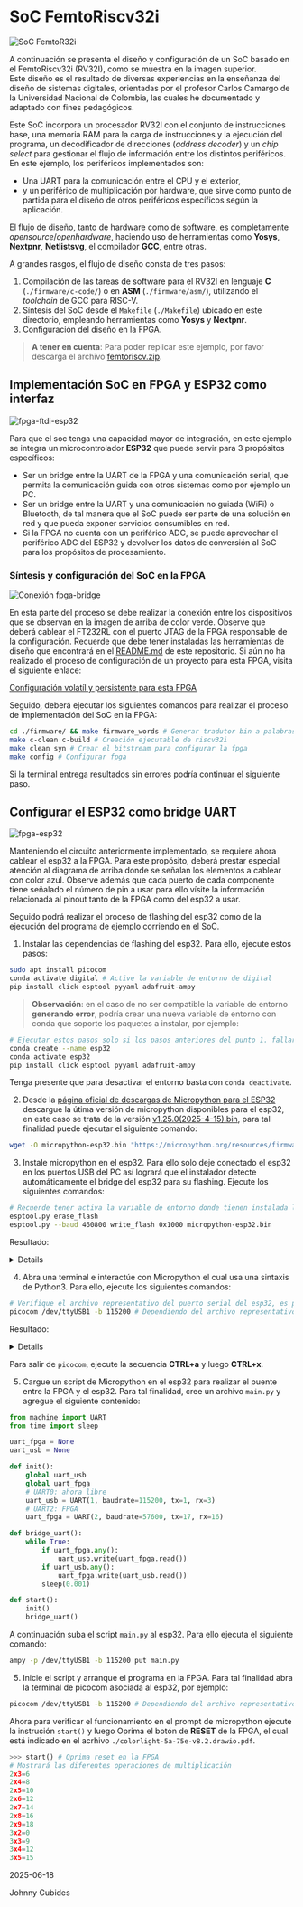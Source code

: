 <!-- LTeX: enabled=true language=es -->
<!-- :set spell! -->
<!-- :MarkdownPreview -->
<!-- :GenTocMarked -->

# SoC FemtoRiscv32i

![SoC FemtoR32i](./SOC.svg)

A continuación se presenta el diseño y configuración de un SoC basado en el FemtoRiscv32i (RV32I), como se muestra en la imagen superior.  
Este diseño es el resultado de diversas experiencias en la enseñanza del diseño de sistemas digitales, orientadas por el profesor Carlos Camargo de la Universidad Nacional de Colombia, las cuales he documentado y adaptado con fines pedagógicos.

Este SoC incorpora un procesador RV32I con el conjunto de instrucciones base, una memoria RAM para la carga de instrucciones y la ejecución del programa, un decodificador de direcciones (*address decoder*) y un *chip select* para gestionar el flujo de información entre los distintos periféricos.  
En este ejemplo, los periféricos implementados son:  
- Una UART para la comunicación entre el CPU y el exterior,  
- y un periférico de multiplicación por hardware, que sirve como punto de partida para el diseño de otros periféricos específicos según la aplicación.

El flujo de diseño, tanto de hardware como de software, es completamente *opensource*/*openhardware*, haciendo uso de herramientas como **Yosys**, **Nextpnr**, **Netlistsvg**, el compilador **GCC**, entre otras.

A grandes rasgos, el flujo de diseño consta de tres pasos:

1. Compilación de las tareas de software para el RV32I en lenguaje **C** (`./firmware/c-code/`) o en **ASM** (`./firmware/asm/`), utilizando el *toolchain* de GCC para RISC-V.
2. Síntesis del SoC desde el `Makefile` (`./Makefile`) ubicado en este directorio, empleando herramientas como **Yosys** y **Nextpnr**.
3. Configuración del diseño en la FPGA.

> **A tener en cuenta**: Para poder replicar este ejemplo, por favor descarga el archivo [femtoriscv.zip](./femtoriscv.zip).

## Implementación SoC en FPGA y ESP32 como interfaz

![fpga-ftdi-esp32](./docs/colorlight-ftdi232rl-esp32.jpg)


Para que el soc tenga una capacidad mayor de integración, en este ejemplo se
integra un microcontrolador **ESP32** que puede servir para 3 propósitos específicos:

- Ser un bridge entre la UART de la FPGA y una comunicación serial, que permita la
comunicación guida con otros sistemas como por ejemplo un PC.
- Ser un bridge entre la UART y una comunicación no guiada (WiFi) o Bluetooth, de
tal manera que el SoC puede ser parte de una solución en red y que pueda
exponer servicios consumibles en red.
- Si la FPGA no cuenta con un periférico ADC, se puede aprovechar el
periférico ADC del ESP32 y devolver los datos de conversión al SoC para los
propósitos de procesamiento.

### Síntesis y configuración del SoC en la FPGA

![Conexión fpga-bridge](./docs/soc-esp32_fpga_bridge.svg)

En esta parte del proceso se debe realizar la conexión entre los dispositivos
que se observan en la imagen de arriba de color verde. Observe que deberá
cablear el FT232RL con el puerto JTAG de la FPGA responsable de la
configuración. Recuerde que debe tener instaladas las herramientas de diseño
que encontrará en el
[README.md](https://github.com/johnnycubides/digital-electronic-1-101/tree/main)
de este repositorio. Si aún no ha realizado el proceso de configuración de un
proyecto para esta FPGA, visita el siguiente enlace:

[Configuración volatíl y persistente para esta FPGA](https://github.com/johnnycubides/digital-electronic-1-101/tree/main/fpga-example/colorlight-5a-75e)


Seguido, deberá ejecutar los siguientes comandos para realizar el proceso de
implementación del SoC en la FPGA:

```bash
cd ./firmware/ && make firmware_words # Generar tradutor bin a palabras. Solo se ejecuta una ÚNICA VEZ
make c-clean c-build # Creación ejecutable de riscv32i
make clean syn # Crear el bitstream para configurar la fpga
make config # Configurar fpga
```

Si la terminal entrega resultados sin errores podría continuar el siguiente paso.

## Configurar el ESP32 como bridge UART

![fpga-esp32](./docs/soc-esp32_picocom.svg)

Manteniendo el circuito anteriormente implementado, se requiere ahora cablear el esp32 a la FPGA.
Para este propósito, deberá prestar especial atención al diagrama de arriba 
donde se señalan los elementos a cablear con color azul. Observe además que cada puerto
de cada componente tiene señalado el número de pin a usar para ello vísite la información
relacionada al pinout tanto de la FPGA como del esp32 a usar.

Seguido podrá realizar el proceso de flashing del esp32 como de la ejecución del programa
de ejemplo corriendo en el SoC.

1. Instalar las dependencias de flashing del esp32. Para ello, ejecute estos pasos:

```bash
sudo apt install picocom
conda activate digital # Active la variable de entorno de digital
pip install click esptool pyyaml adafruit-ampy
```

> **Observación**: en el caso de no ser compatible la variable de entorno
**generando error**, podría crear una nueva variable de entorno con conda que
soporte los paquetes a instalar, por ejemplo:
```bash
# Ejecutar estos pasos solo si los pasos anteriores del punto 1. fallaron
conda create --name esp32
conda activate esp32
pip install click esptool pyyaml adafruit-ampy
```

Tenga presente que para desactivar el entorno basta con `conda deactivate`.


2. Desde la [página oficial de descargas de Micropython para el
   ESP32](https://micropython.org/download/ESP32_GENERIC/) descargue la útima
versión de micropython disponibles para el esp32, en este caso se trata de la
versión
[v1.25.0(2025-4-15).bin](https://micropython.org/resources/firmware/ESP32_GENERIC-20250415-v1.25.0.bin),
para tal finalidad puede ejecutar el siguiente comando:

```bash
wget -O micropython-esp32.bin "https://micropython.org/resources/firmware/ESP32_GENERIC-20250415-v1.25.0.bin"
```

3. Instale micropython en el esp32. Para ello solo deje conectado el esp32 en
   los puertos USB del PC así logrará que el instalador detecte automáticamente
el bridge del esp32 para su flashing. Ejecute los siguientes comandos:

```bash
# Recuerde tener activa la variable de entorno donde tienen instalada las librerías de python
esptool.py erase_flash
esptool.py --baud 460800 write_flash 0x1000 micropython-esp32.bin
```

Resultado:

<details>

```bash
esptool.py v4.7.0
Found 6 serial ports
Serial port /dev/ttyUSB0
Connecting......................................
/dev/ttyUSB1 failed to connect: Failed to connect to Espressif device: No serial data received.
For troubleshooting steps visit: https://docs.espressif.com/projects/esptool/en/latest/troubleshooting.html
Serial port /dev/ttyUSB1
Connecting....
Detecting chip type... Unsupported detection protocol, switching and trying again...
Connecting.....
Detecting chip type... ESP32
Chip is ESP32-D0WDQ6 (revision v1.0)
Features: WiFi, BT, Dual Core, 240MHz, VRef calibration in efuse, Coding Scheme None
Crystal is 40MHz
MAC: a4:cf:12:74:fd:e4
Uploading stub...
Running stub...
Stub running...
Erasing flash (this may take a while)...
Chip erase completed successfully in 7.6s
Hard resetting via RTS pin...
```

>  **Observación**: En el caso de que no haga flashing, oprima el botón de BOOT en el esp32:

</details>


4. Abra una terminal e interactúe con Micropython el cual usa una sintaxis de Python3. Para ello, ejecute los siguientes comandos:

```bash
# Verifique el archivo representativo del puerto serial del esp32, es probable que sea /dev/ttyUSB1
picocom /dev/ttyUSB1 -b 115200 # Dependiendo del archivo representativo el tty puede cambiar
```

Resultado:

<details>

  ```py
picocom /dev/ttyUSB1 -b 115200
picocom v3.1

port is        : /dev/ttyUSB1
flowcontrol    : none
baudrate is    : 115200
parity is      : none
databits are   : 8
stopbits are   : 1
escape is      : C-a
local echo is  : no
noinit is      : no
noreset is     : no
hangup is      : no
nolock is      : no
send_cmd is    : sz -vv
receive_cmd is : rz -vv -E
imap is        : 
omap is        : 
emap is        : crcrlf,delbs,
logfile is     : none
initstring     : none
exit_after is  : not set
exit is        : no

Type [C-a] [C-h] to see available commands
Terminal ready

>>> print("hello")
hello
>>> 
```

</details>

Para salir de `picocom`, ejecute la secuencia **CTRL+a** y luego **CTRL+x**.

5. Cargue un script de Micropython en el esp32 para realizar el puente entre la FPGA y el esp32.
Para tal finalidad, cree un archivo `main.py` y agregue el siguiente contenido:

```py
from machine import UART
from time import sleep

uart_fpga = None
uart_usb = None

def init():
    global uart_usb
    global uart_fpga
    # UART0: ahora libre
    uart_usb = UART(1, baudrate=115200, tx=1, rx=3)
    # UART2: FPGA
    uart_fpga = UART(2, baudrate=57600, tx=17, rx=16)

def bridge_uart():
    while True:
        if uart_fpga.any():
            uart_usb.write(uart_fpga.read())
        if uart_usb.any():
            uart_fpga.write(uart_usb.read())
        sleep(0.001)

def start():
    init()
    bridge_uart()

```

A continuación suba el script `main.py` al esp32. Para ello ejecuta el siguiente comando:

```bash
ampy -p /dev/ttyUSB1 -b 115200 put main.py
```

5. Inicie el script y arranque el programa en la FPGA. Para tal finalidad abra la terminal de picocom asociada al esp32, por ejemplo:

```bash
picocom /dev/ttyUSB1 -b 115200 # Dependiendo del archivo representativo el tty puede cambiar
```

Ahora para verificar el funcionamiento en el prompt de micropython ejecute la instrución `start()` y luego Oprima el botón de **RESET** de la FPGA, el cual está indicado en el acrhivo `./colorlight-5a-75e-v8.2.drawio.pdf`.

```py
>>> start() # Oprima reset en la FPGA
# Mostrará las diferentes operaciones de multiplicación
2x3=6
2x4=8
2x5=10
2x6=12
2x7=14
2x8=16
2x9=18
3x2=0
3x3=9
3x4=12
3x5=15
```

2025-06-18

Johnny Cubides
